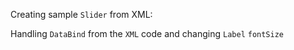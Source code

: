 Creating sample `Slider` from XML:
<snippet id='slider-basic-xml'/>

Handling `DataBind` from the `XML` code and changing `Label` `fontSize`
<snippet id='slider-binding-xml'/>